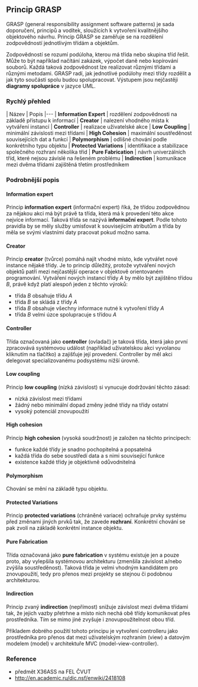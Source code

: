 ## Princip GRASP

GRASP (general responsibility assignment software patterns) je sada doporučení, principů a vodítek, sloužících k vytvoření kvalitnějšího objektového návrhu. Princip GRASP se zaměřuje se na rozdělení zodpovědností jednotlivým třídám a objektům.

Zodpovědností se rozumí podúloha, kterou má třída nebo skupina tříd řešit. Může to být například načítání zakázek, výpočet daně nebo kopírování souborů. Každá taková zodpovědnost lze realizovat různými třídami a různými metodami. GRASP radí, jak jednotlivé podúlohy mezi třídy rozdělit a jak tyto součásti spolu budou spolupracovat. Výstupem jsou nejčastěji **diagramy spolupráce** v jazyce UML.

### Rychlý přehled

| Název | Popis
|---
| **Information Expert** | rozdělení zodpovědnosti na základě přístupu k informací
| **Creator** | nalezení vhodného místa k vytváření instancí 
| **Controller** | realizace uživatelské akce
| **Low Coupling** | minimální závislosti mezi třídami
| **High Cohesion** | maximální soustředěnost souvisejících dat a funkcí
| **Polymorphism** | odlišné chování podle konkrétního typu objektu
| **Protected Variations** | identifikace a stabilizace společného rozhraní několika tříd
| **Pure Fabrication** | návrh univerzálních tříd, které nejsou závislé na řešeném problému
| **Indirection** | komunikace mezi dvěma třídami zajištěná třetím prostředníkem

### Podrobnější popis

#### Information expert

Princip **information expert** (informační expert) říká, že třídou zodpovědnou za nějakou akci má být právě ta třída, která má k provedení této akce nejvíce informací. Taková třída se nazývá **informační expert**. Podle tohoto pravidla by se měly služby umisťovat k souvisejícím atributům a třída by měla se svými vlastními daty pracovat pokud možno sama.

#### Creator

Princip **creator** (tvůrce) pomáhá najít vhodné místo, kde vytvářet nové instance nějaké třídy. Je to princip důležitý, protože vytváření nových objektů patří mezi nejčastější operace v objektově orientovaném programování. Vytváření nových instancí třídy *A* by mělo být zajištěno třídou *B*, právě když platí alespoň jeden z těchto výroků:

- třída *B* obsahuje třídu *A*
- třída *B* se skládá z třídy *A*
- třída *B* obsahuje všechny informace nutné k vytvoření třídy *A*
- třída *B* velmi úzce spolupracuje s třídou *A*

#### Controller

Třída označovaná jako **controller** (ovladač) je taková třída, která jako první zpracovává systémovou událost (například uživatelskou akci vyvolanou kliknutím na tlačítko) a zajišťuje její provedení. Controller by měl akci delegovat specializovanému podsystému nižší úrovně.

#### Low coupling

Princip **low coupling** (nízká závislost) si vynucuje dodržování těchto zásad:

- nízká závislost mezi třídami
- žádný nebo minimální dopad změny jedné třídy na třídy ostatní
- vysoký potenciál znovupoužití 

#### High cohesion

Princip **high cohesion** (vysoká soudržnost) je založen na těchto principech:

- funkce každé třídy je snadno pochopitelná a popsatelná
- každá třída do sebe soustředí data a s nimi související funkce
- existence každé třídy je objektivně odůvodnitelná

#### Polymorphism

Chování se mění na základě typu objektu. 

#### Protected Variations

Princip **protected variations** (chráněné variace) ochraňuje prvky systému před změnami jiných prvků tak, že zavede **rozhraní**. Konkrétní chování se pak zvolí na základě konkrétní instance objektu.

#### Pure Fabrication

Třída označovaná jako **pure fabrication** v systému existuje jen a pouze proto, aby vylepšila systémovou architekturu (zmenšila závislost a/nebo zvýšila soustředěnost). Taková třída je velmi vhodným kandidátem pro znovupoužití, tedy pro přenos mezi projekty se stejnou či podobnou architekturou.

#### Indirection

Princip zvaný **indirection** (nepřímost) snižuje závislost mezi dvěma třídami tak, že jejich vazby přetrhne a místo nich nechá obě třídy komunikovat přes prostředníka. Tím se mimo jiné zvyšuje i znovupoužitelnost obou tříd.

Příkladem dobrého použití tohoto principu je vytvoření controlleru jako prostředníka pro přenos dat mezi uživatelským rozhraním (view) a datovým modelem (model) v architektuře MVC (model-view-controller).

### Reference

- předmět X36ASS na FEL ČVUT
- http://en.academic.ru/dic.nsf/enwiki/2418108
